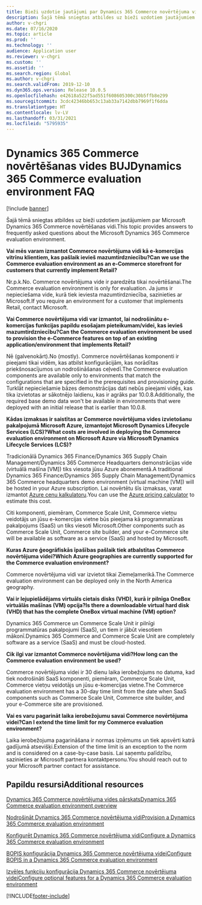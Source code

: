 ```yaml
---
title: Bieži uzdotie jautājumi par Dynamics 365 Commerce novērtējuma vidi
description: Šajā tēmā sniegtas atbildes uz bieži uzdotiem jautājumiem par Microsoft Dynamics 365 Commerce novērtēšanas vidi.
author: v-chgri
ms.date: 07/16/2020
ms.topic: article
ms.prod: ''
ms.technology: ''
audience: Application user
ms.reviewer: v-chgri
ms.custom: ''
ms.assetid: ''
ms.search.region: Global
ms.author: v-chgri
ms.search.validFrom: 2019-12-10
ms.dyn365.ops.version: Release 10.0.5
ms.openlocfilehash: e42618a522f5ad551f608605300c30b5ffb8e299
ms.sourcegitcommit: 3cdc42346bb653c13ab33a7142dbb7969f1f6dda
ms.translationtype: HT
ms.contentlocale: lv-LV
ms.lasthandoff: 03/31/2021
ms.locfileid: "5795935"
---
```

# <a name="dynamics-365-commerce-evaluation-environment-faq"></a><span data-ttu-id="8313f-103">Dynamics 365 Commerce novērtēšanas vides BUJ</span><span class="sxs-lookup"><span data-stu-id="8313f-103">Dynamics 365 Commerce evaluation environment FAQ</span></span>

[!include [banner](includes/banner.md)]

<span data-ttu-id="8313f-104">Šajā tēmā sniegtas atbildes uz bieži uzdotiem jautājumiem par Microsoft Dynamics 365 Commerce novērtēšanas vidi.</span><span class="sxs-lookup"><span data-stu-id="8313f-104">This topic provides answers to frequently asked questions about the Microsoft Dynamics 365 Commerce evaluation environment.</span></span>

<span data-ttu-id="8313f-105">**Vai mēs varam izmantot Commerce novērtējuma vidi kā e-komercijas vitrīnu klientiem, kas pašlaik ievieš mazumtirdzniecību?**</span><span class="sxs-lookup"><span data-stu-id="8313f-105">**Can we use the Commerce evaluation environment as an e-Commerce storefront for customers that currently implement Retail?**</span></span>

<span data-ttu-id="8313f-106">Nr.p.k.</span><span class="sxs-lookup"><span data-stu-id="8313f-106">No.</span></span> <span data-ttu-id="8313f-107">Commerce novērtējuma vide ir paredzēta tikai novērtēšanai.</span><span class="sxs-lookup"><span data-stu-id="8313f-107">The Commerce evaluation environment is only for evaluation.</span></span> <span data-ttu-id="8313f-108">Ja jums ir nepieciešama vide, kurā tiek ieviesta mazumtirdzniecība, sazinieties ar Microsoft.</span><span class="sxs-lookup"><span data-stu-id="8313f-108">If you require an environment for a customer that implements Retail, contact Microsoft.</span></span>

<span data-ttu-id="8313f-109">**Vai Commerce novērtējuma vidi var izmantot, lai nodrošinātu e-komercijas funkcijas papildu esošajam pieteikumam/videi, kas ievieš mazumtirdzniecību?**</span><span class="sxs-lookup"><span data-stu-id="8313f-109">**Can the Commerce evaluation environment be used to provision the e-Commerce features on top of an existing application/environment that implements Retail?**</span></span>

<span data-ttu-id="8313f-110">Nē (galvenokārt).</span><span class="sxs-lookup"><span data-stu-id="8313f-110">No (mostly).</span></span> <span data-ttu-id="8313f-111">Commerce novērtēšanas komponenti ir pieejami tikai vidēm, kas atbilst konfigurācijām, kas norādītas priekšnosacījumos un nodrošināšanas ceļvedī.</span><span class="sxs-lookup"><span data-stu-id="8313f-111">The Commerce evaluation components are available only to environments that match the configurations that are specified in the prerequisites and provisioning guide.</span></span> <span data-ttu-id="8313f-112">Turklāt nepieciešamie bāzes demonstrācijas dati nebūs pieejami vidēs, kas tika izvietotas ar sākotnējo laidienu, kas ir agrāks par 10.0.8.</span><span class="sxs-lookup"><span data-stu-id="8313f-112">Additionally, the required base demo data won't be available in environments that were deployed with an initial release that is earlier than 10.0.8.</span></span> 

<span data-ttu-id="8313f-113">**Kādas izmaksas ir saistītas ar Commerce novērtējuma vides izvietošanu pakalpojumā Microsoft Azure, izmantojot Microsoft Dynamics Lifecycle Services (LCS)?**</span><span class="sxs-lookup"><span data-stu-id="8313f-113">**What costs are involved in deploying the Commerce evaluation environment on Microsoft Azure via Microsoft Dynamics Lifecycle Services (LCS)?**</span></span>

<span data-ttu-id="8313f-114">Tradicionālā Dynamics 365 Finance/Dynamics 365 Supply Chain Management/Dynamics 365 Commerce Headquarters demonstrācijas vide (virtuālā mašīna \[VM\]) tiks viesota jūsu Azure abonementā.</span><span class="sxs-lookup"><span data-stu-id="8313f-114">A traditional Dynamics 365 Finance/Dynamics 365 Supply Chain Management/Dynamics 365 Commerce headquarters demo environment (virtual machine \[VM\]) will be hosted in your Azure subscription.</span></span> <span data-ttu-id="8313f-115">Lai novērtētu šīs izmaksas, varat izmantot [Azure cenu kalkulatoru](https://azure.microsoft.com/pricing/calculator/).</span><span class="sxs-lookup"><span data-stu-id="8313f-115">You can use the [Azure pricing calculator](https://azure.microsoft.com/pricing/calculator/) to estimate this cost.</span></span>

<span data-ttu-id="8313f-116">Citi komponenti, piemēram, Commerce Scale Unit, Commerce vietņu veidotājs un jūsu e-komercijas vietne būs pieejama kā programmatūras pakalpojums (SaaS) un tiks viesoti Microsoft.</span><span class="sxs-lookup"><span data-stu-id="8313f-116">Other components such as Commerce Scale Unit, Commerce site builder, and your e-Commerce site will be available as software as a service (SaaS) and hosted by Microsoft.</span></span>

<span data-ttu-id="8313f-117">**Kuras Azure ģeogrāfiskās īpašības pašlaik tiek atbalstītas Commerce novērtējuma videi?**</span><span class="sxs-lookup"><span data-stu-id="8313f-117">**Which Azure geographies are currently supported for the Commerce evaluation environment?**</span></span>

<span data-ttu-id="8313f-118">Commerce novērtējuma vidi var izvietot tikai Ziemeļamerikā.</span><span class="sxs-lookup"><span data-stu-id="8313f-118">The Commerce evaluation environment can be deployed only in the North America geography.</span></span>

<span data-ttu-id="8313f-119">**Vai ir lejupielādējams virtuāls cietais disks (VHD), kurā ir pilnīga OneBox virtuālās mašīnas (VM) opcija?**</span><span class="sxs-lookup"><span data-stu-id="8313f-119">**Is there a downloadable virtual hard disk (VHD) that has the complete OneBox virtual machine (VM) option?**</span></span>

<span data-ttu-id="8313f-120">Dynamics 365 Commerce un Commerce Scale Unit ir pilnīgi programmatūras pakalpojumi (SaaS), un tiem ir jābūt viesotiem mākonī.</span><span class="sxs-lookup"><span data-stu-id="8313f-120">Dynamics 365 Commerce and Commerce Scale Unit are completely software as a service (SaaS) and must be cloud-hosted.</span></span>

<span data-ttu-id="8313f-121">**Cik ilgi var izmantot Commerce novērtējuma vidi?**</span><span class="sxs-lookup"><span data-stu-id="8313f-121">**How long can the Commerce evaluation environment be used?**</span></span>

<span data-ttu-id="8313f-122">Commerce novērtējuma videi ir 30 dienu laika ierobežojums no datuma, kad tiek nodrošināti SaaS komponenti, piemēram, Commerce Scale Unit, Commerce vietņu veidotājs un jūsu e-komercijas vietne.</span><span class="sxs-lookup"><span data-stu-id="8313f-122">The Commerce evaluation environment has a 30-day time limit from the date when SaaS components such as Commerce Scale Unit, Commerce site builder, and your e-Commerce site are provisioned.</span></span>

<span data-ttu-id="8313f-123">**Vai es varu pagarināt laika ierobežojumu savai Commerce novērtējuma videi?**</span><span class="sxs-lookup"><span data-stu-id="8313f-123">**Can I extend the time limit for my Commerce evaluation environment?**</span></span>

<span data-ttu-id="8313f-124">Laika ierobežojuma pagarināšana ir normas izņēmums un tiek apsvērti katrā gadījumā atsevišķi.</span><span class="sxs-lookup"><span data-stu-id="8313f-124">Extension of the time limit is an exception to the norm and is considered on a case-by-case basis.</span></span> <span data-ttu-id="8313f-125">Lai saņemtu palīdzību, sazinieties ar Microsoft partnera kontaktpersonu.</span><span class="sxs-lookup"><span data-stu-id="8313f-125">You should reach out to your Microsoft partner contact for assistance.</span></span>

## <a name="additional-resources"></a><span data-ttu-id="8313f-126">Papildu resursi</span><span class="sxs-lookup"><span data-stu-id="8313f-126">Additional resources</span></span>

[<span data-ttu-id="8313f-127">Dynamics 365 Commerce novērtējuma vides pārskats</span><span class="sxs-lookup"><span data-stu-id="8313f-127">Dynamics 365 Commerce evaluation environment overview</span></span>](cpe-overview.md)

[<span data-ttu-id="8313f-128">Nodrošināt Dynamics 365 Commerce novērtējuma vidi</span><span class="sxs-lookup"><span data-stu-id="8313f-128">Provision a Dynamics 365 Commerce evaluation environment</span></span>](provisioning-guide.md)

[<span data-ttu-id="8313f-129">Konfigurēt Dynamics 365 Commerce novērtējuma vidi</span><span class="sxs-lookup"><span data-stu-id="8313f-129">Configure a Dynamics 365 Commerce evaluation environment</span></span>](cpe-post-provisioning.md)

[<span data-ttu-id="8313f-130">BOPIS konfigurācija Dynamics 365 Commerce novērtējuma videi</span><span class="sxs-lookup"><span data-stu-id="8313f-130">Configure BOPIS in a Dynamics 365 Commerce evaluation environment</span></span>](cpe-bopis.md)

[<span data-ttu-id="8313f-131">Izvēles funkciju konfigurācija Dynamics 365 Commerce novērtējuma videi</span><span class="sxs-lookup"><span data-stu-id="8313f-131">Configure optional features for a Dynamics 365 Commerce evaluation environment</span></span>](cpe-optional-features.md)


[!INCLUDE[footer-include](../includes/footer-banner.md)]